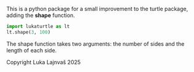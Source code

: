 This is a python package for a small improvement to the turtle package, adding the **shape** function.

```python
import lukaturtle as lt
lt.shape(3, 100)
```
The shape function takes two arguments: the number of sides and the length of each side.

Copyright Luka Lajnvaš 2025